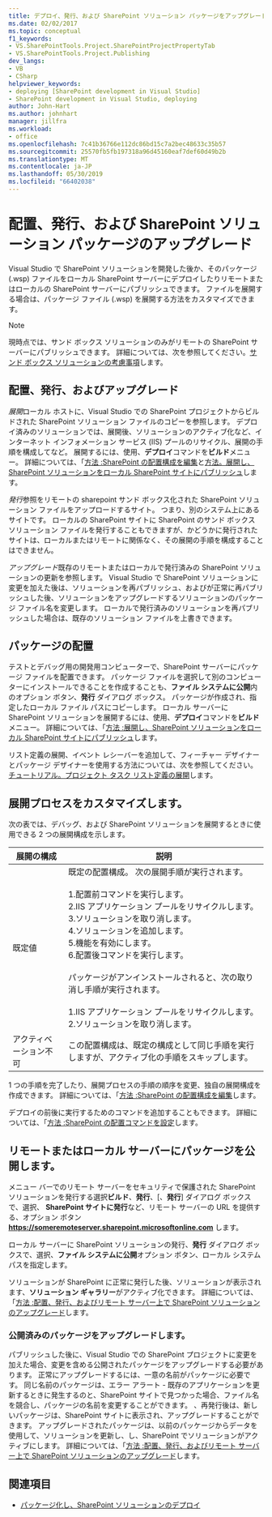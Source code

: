 ```yaml
---
title: デプロイ、発行、および SharePoint ソリューション パッケージをアップグレード
ms.date: 02/02/2017
ms.topic: conceptual
f1_keywords:
- VS.SharePointTools.Project.SharePointProjectPropertyTab
- VS.SharePointTools.Project.Publishing
dev_langs:
- VB
- CSharp
helpviewer_keywords:
- deploying [SharePoint development in Visual Studio]
- SharePoint development in Visual Studio, deploying
author: John-Hart
ms.author: johnhart
manager: jillfra
ms.workload:
- office
ms.openlocfilehash: 7c41b36766e112dc86bd15c7a2bec48633c35b57
ms.sourcegitcommit: 25570fb5fb197318a96d45160eaf7def60d49b2b
ms.translationtype: MT
ms.contentlocale: ja-JP
ms.lasthandoff: 05/30/2019
ms.locfileid: "66402038"
---
```

# <a name="deploy-publish-and-upgrade-sharepoint-solution-packages"></a>配置、発行、および SharePoint ソリューション パッケージのアップグレード
  Visual Studio で SharePoint ソリューションを開発した後か、そのパッケージ (.wsp) ファイルをローカル SharePoint サーバーにデプロイしたりリモートまたはローカルの SharePoint サーバーにパブリッシュできます。 ファイルを展開する場合は、パッケージ ファイル (.wsp) を展開する方法をカスタマイズできます。

> [!NOTE]
> 現時点では、サンド ボックス ソリューションのみがリモートの SharePoint サーバーにパブリッシュできます。 詳細については、次を参照してください。[サンド ボックス ソリューションの考慮事項](../sharepoint/sandboxed-solution-considerations.md)します。

## <a name="deploy-publish-and-upgrade"></a>配置、発行、およびアップグレード
 *展開*ローカル ホストに、Visual Studio での SharePoint プロジェクトからビルドされた SharePoint ソリューション ファイルのコピーを参照します。 デプロイ済みのソリューションでは、展開後、ソリューションのアクティブ化など、インターネット インフォメーション サービス (IIS) プールのリサイクル、展開の手順を構成してなど。 展開するには、使用、**デプロイ**コマンドを**ビルド**メニュー。 詳細については、「[方法 :SharePoint の配置構成を編集](../sharepoint/how-to-edit-a-sharepoint-deployment-configuration.md)と[方法。展開し、SharePoint ソリューションをローカル SharePoint サイトにパブリッシュ](../sharepoint/how-to-deploy-and-publish-a-sharepoint-solution-to-a-local-sharepoint-site.md)します。

 *発行*参照をリモートの sharepoint サンド ボックス化された SharePoint ソリューション ファイルをアップロードするサイト。 つまり、別のシステム上にあるサイトです。 ローカルの SharePoint サイトに SharePoint のサンド ボックス ソリューション ファイルを発行することもできますが、かどうかに発行されたサイトは、ローカルまたはリモートに関係なく、その展開の手順を構成することはできません。

 *アップグレード*既存のリモートまたはローカルで発行済みの SharePoint ソリューションの更新を参照します。 Visual Studio で SharePoint ソリューションに変更を加えた後は、ソリューションを再パブリッシュ、およびが正常に再パブリッシュした後、ソリューションをアップグレードするソリューションのパッケージ ファイル名を変更します。 ローカルで発行済みのソリューションを再パブリッシュした場合は、既存のソリューション ファイルを上書きできます。

## <a name="deploy-packages"></a>パッケージの配置
 テストとデバッグ用の開発用コンピューターで、SharePoint サーバーにパッケージ ファイルを配置できます。 パッケージ ファイルを選択して別のコンピューターにインストールできることを作成することも、**ファイル システムに公開**内のオプション ボタン、**発行** ダイアログ ボックス。 パッケージが作成され、指定したローカル ファイル パスにコピーします。 ローカル サーバーに SharePoint ソリューションを展開するには、使用、**デプロイ**コマンドを**ビルド**メニュー。 詳細については、「[方法 :展開し、SharePoint ソリューションをローカル SharePoint サイトにパブリッシュ](../sharepoint/how-to-deploy-and-publish-a-sharepoint-solution-to-a-local-sharepoint-site.md)します。

 リスト定義の展開、イベント レシーバーを追加して、フィーチャー デザイナーとパッケージ デザイナーを使用する方法については、次を参照してください。[チュートリアル。プロジェクト タスク リスト定義の展開](../sharepoint/walkthrough-deploying-a-project-task-list-definition.md)します。

## <a name="customize-the-deployment-process"></a>展開プロセスをカスタマイズします。
 次の表では、デバッグ、および SharePoint ソリューションを展開するときに使用できる 2 つの展開構成を示します。

|展開の構成|説明|
|------------------------------|-----------------|
|既定値|既定の配置構成。 次の展開手順が実行されます。<br /><br /> 1.配置前コマンドを実行します。<br />2.IIS アプリケーション プールをリサイクルします。<br />3.ソリューションを取り消します。<br />4.ソリューションを追加します。<br />5.機能を有効にします。<br />6.配置後コマンドを実行します。<br /><br /> パッケージがアンインストールされると、次の取り消し手順が実行されます。<br /><br /> 1.IIS アプリケーション プールをリサイクルします。<br />2.ソリューションを取り消します。|
|アクティベーション不可|この配置構成は、既定の構成として同じ手順を実行しますが、アクティブ化の手順をスキップします。|

 1 つの手順を完了したり、展開プロセスの手順の順序を変更、独自の展開構成を作成できます。 詳細については、「[方法 :SharePoint の配置構成を編集](../sharepoint/how-to-edit-a-sharepoint-deployment-configuration.md)します。

 デプロイの前後に実行するためのコマンドを追加することもできます。 詳細については、「[方法 :SharePoint の配置コマンドを設定](../sharepoint/how-to-set-sharepoint-deployment-commands.md)します。

## <a name="publish-packages-to-a-remote-or-local-server"></a>リモートまたはローカル サーバーにパッケージを公開します。
 メニュー バーでのリモート サーバーをセキュリティで保護された SharePoint ソリューションを発行する選択**ビルド**、**発行**、[、**発行**] ダイアログ ボックスで、選択、 **SharePoint サイトに発行**など、リモート サーバーの URL を提供する、オプション ボタン **https://someremoteserver.sharepoint.microsoftonline.com** します。

 ローカル サーバーに SharePoint ソリューションの発行、**発行** ダイアログ ボックスで、選択、**ファイル システムに公開**オプション ボタン、ローカル システム パスを指定します。

 ソリューションが SharePoint に正常に発行した後、ソリューションが表示されます、**ソリューション ギャラリー**がアクティブ化できます。 詳細については、「[方法 :配置、発行、およびリモート サーバー上で SharePoint ソリューションのアップグレード](../sharepoint/how-to-deploy-publish-and-upgrade-sharepoint-solutions-on-a-remote-server.md)します。

### <a name="upgrade-published-packages"></a>公開済みのパッケージをアップグレードします。
 パブリッシュした後に、Visual Studio での SharePoint プロジェクトに変更を加えた場合、変更を含める公開されたパッケージをアップグレードする必要があります。 正常にアップグレードするには、一意の名前がパッケージに必要です。 同じ名前のパッケージは、エラー アラート - 既存のアプリケーションを更新するときに発生するのと、SharePoint サイトで見つかった場合、ファイル名を競合し、パッケージの名前を変更することができます。 、再発行後は、新しいパッケージは、SharePoint サイトに表示され、アップグレードすることができます。 アップグレードされたパッケージは、以前のパッケージからデータを使用して、ソリューションを更新し、し、SharePoint でソリューションがアクティブにします。 詳細については、「[方法 :配置、発行、およびリモート サーバー上で SharePoint ソリューションのアップグレード](../sharepoint/how-to-deploy-publish-and-upgrade-sharepoint-solutions-on-a-remote-server.md)します。

## <a name="see-also"></a>関連項目
- [パッケージ化し、SharePoint ソリューションのデプロイ](../sharepoint/packaging-and-deploying-sharepoint-solutions.md)
